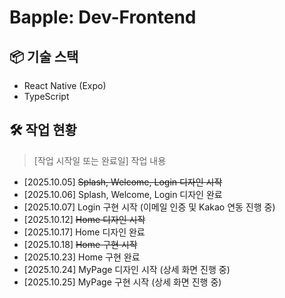 # Bapple: Dev-Frontend

## 📦 기술 스택
- React Native (Expo)
- TypeScript

## 🛠 작업 현황
> [작업 시작일 또는 완료일] 작업 내용
- [2025.10.05] ~~Splash, Welcome, Login 디자인 시작~~
- [2025.10.06] Splash, Welcome, Login 디자인 완료
- [2025.10.07] Login 구현 시작 (이메일 인증 및 Kakao 연동 진행 중)
- [2025.10.12] ~~Home 디자인 시작~~
- [2025.10.17] Home 디자인 완료
- [2025.10.18] ~~Home 구현 시작~~
- [2025.10.23] Home 구현 완료
- [2025.10.24] MyPage 디자인 시작 (상세 화면 진행 중)
- [2025.10.25] MyPage 구현 시작 (상세 화면 진행 중)
